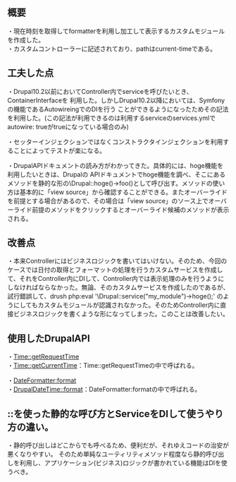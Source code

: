 ## 概要
・現在時刻を取得してformatterを利用し加工して表示するカスタムモジュールを作成した。<br>
・カスタムコントローラーに記述されており、pathはcurrent-timeである。

## 工夫した点
・Drupal10.2以前においてController内でserviceを呼びたいとき、ContainerInterfaceを
利用した。しかしDrupal10.2以降においては、Symfonyの機能であるAutowireingでのDIを行う
ことができるようになったためその記法を利用した。(この記法が利用できるのは利用するserviceのservices.ymlでautowire: trueがtrueになっている場合のみ)

・セッターインジェクションではなくコンストラクタインジェクションを利用することによってテストが楽になる。

・DrupalAPIドキュメントの読み方がわかってきた。具体的には、hoge機能を利用したいときは、Drupalの
APIドキュメントでhoge機能を調べ、そこにあるメソッドを静的な形の\Drupal::hoge()->foo()として呼び出す。メソッドの使い方は基本的に「view source」から確認することができる。またオーバーライドを前提とする場合があるので、その場合は「view source」のソース上でオーバーライド前提のメソッドをクリックするとオーバーライド候補のメソッドが表示される。

## 改善点
・本来Controllerにはビジネスロジックを書いてはいけない。そのため、今回のケースでは日付の取得とフォーマットの処理を行うカスタムサービスを作成して、それをController内にDIして、Controller内では表示処理のみを行うようにしなければならなかった。無論、そのカスタムサービスを作成したのであるが、試行錯誤して、drush php:eval '\Drupal::service("my_module")->hoge();' のようにしてもカスタムモジュールが認識されなかった。そのためController内に直接ビジネスロジックを書くような形になってしまった。このことは改善したい。

## 使用したDrupalAPI
・[Time::getRequestTime](https://api.drupal.org/api/drupal/core%21lib%21Drupal%21Component%21Datetime%21Time.php/function/Time%3A%3AgetRequestTime/8.9.x)<br>
・[Time::getCurrentTime](https://api.drupal.org/api/drupal/core%21lib%21Drupal%21Component%21Datetime%21Time.php/function/Time%3A%3AgetCurrentTime/8.9.x)：Time::getRequestTimeの中で呼ばれる。<br>

・[DateFormatter:format](https://api-drupal-org.translate.goog/api/drupal/core%21lib%21Drupal%21Core%21Datetime%21DateFormatter.php/function/DateFormatter%3A%3Aformat/8.9.x?_x_tr_sl=en&_x_tr_tl=ja&_x_tr_hl=ja&_x_tr_pto=sc)<br>
・[DrupalDateTime::format](https://api.drupal.org/api/drupal/core%21lib%21Drupal%21Core%21Datetime%21DrupalDateTime.php/function/DrupalDateTime%3A%3Aformat/8.9.x)：DateFormatter:formatの中で呼ばれる。

## ::を使った静的な呼び方とServiceをDIして使うやり方の違い。
・静的呼び出しはどこからでも呼べるため、便利だが、それゆえコードの治安が悪くなりやすい。
そのため単純なユーティリティメソッド程度なら静的呼び出しを利用し、アプリケーション(ビジネス)ロジックが書かれている機能はDIを使うべき。


